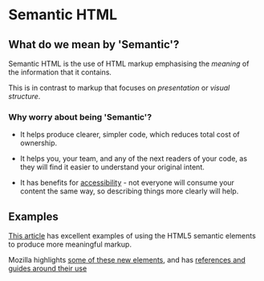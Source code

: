 # Semantic HTML

## What do we mean by 'Semantic'?
Semantic HTML is the use of HTML markup emphasising the _meaning_ of the information that it contains.

This is in contrast to markup that focuses on _presentation_ or _visual structure_.

### Why worry about being 'Semantic'?

- It helps produce clearer, simpler code, which reduces total cost of ownership.

- It helps you, your team, and any of the next readers of your code, as they will find it easier to understand your original intent.

- It has benefits for [accessibility](/technology/core-skills/frontend-development/resources/web-accessibility) - not everyone will consume your content the same way, so describing things more clearly will help.

## Examples

[This article](https://internetingishard.com/html-and-css/semantic-html/) has excellent examples of using the HTML5 semantic elements to produce more meaningful markup.

Mozilla highlights [some of these new elements](https://developer.mozilla.org/en-US/docs/Glossary/Semantics#Semantic_elements), and has [references and guides around their use](https://developer.mozilla.org/en-US/docs/Web/HTML)
